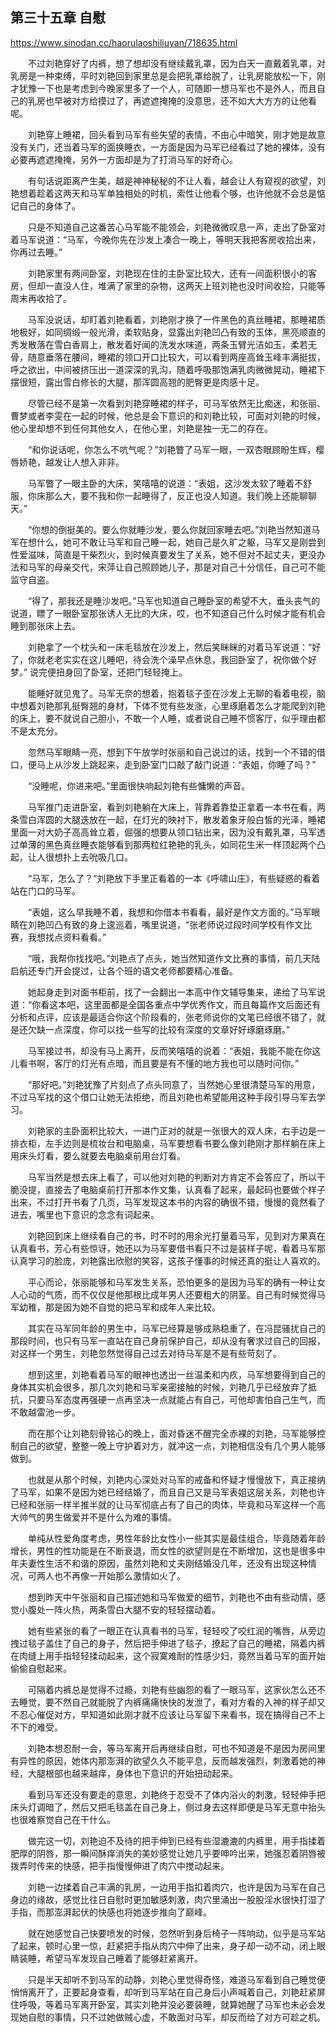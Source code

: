 ## 第三十五章 自慰

https://www.sinodan.cc/haorulaoshiliuyan/718635.html

　　不过刘艳穿好了内裤，想了想却没有继续戴乳罩，因为白天一直戴着乳罩，对乳房是一种束缚，平时刘艳回到家里总是会把乳罩给脱了，让乳房能放松一下，刚才犹豫一下也是考虑到今晚家里多了一个人，可随即一想马军也不是外人，而且自己的乳房也早被对方给摸过了，再遮遮掩掩的没意思，还不如大大方方的让他看呢。

　　刘艳穿上睡裙，回头看到马军有些失望的表情，不由心中暗笑，刚才她是故意没有关门，还当着马军的面换睡衣，一方面是因为马军已经看过了她的裸体，没有必要再遮遮掩掩，另外一方面却是为了打消马军的好奇心。

　　有句话说距离产生美，越是神神秘秘的不让人看，越会让人有窥视的欲望，刘艳想着趁着这两天和马军单独相处的时机，索性让他看个够，也许他就不会总是惦记自己的身体了。

　　只是不知道自己这番苦心马军能不能领会，刘艳微微叹息一声，走出了卧室对着马军说道：“马军，今晚你先在沙发上凑合一晚上，等明天我把客房收拾出来，你再过去睡。”

　　刘艳家里有两间卧室，刘艳现在住的主卧室比较大，还有一间面积很小的客房，但却一直没人住，堆满了家里的杂物，这两天上班刘艳也没时间收拾，只能等周末再收拾了。

　　马军没说话，却盯着刘艳看着，刘艳刚才换了一件黑色的真丝睡裙，那睡裙质地极好，如同绸缎一般光滑，柔软贴身，显露出刘艳凹凸有致的玉体，黑亮顺直的秀发散落在雪白香肩上，散发着好闻的洗发水味道，两条玉臂光洁如玉，柔若无骨，随意垂落在腰间，睡裙的领口开口比较大，可以看到两座高耸玉峰丰满挺拔，呼之欲出，中间被挤压出一道深深的乳沟，随着呼吸那饱满乳肉微微晃动，睡裙下摆很短，露出雪白修长的大腿，那浑圆高翘的肥臀更是肉感十足。

　　尽管已经不是第一次看到刘艳穿睡裙的样子，可马军依然无比痴迷，和张丽、曹梦或者李雯在一起的时候，他总是会下意识的和刘艳比较，可面对刘艳的时候，他心里却想不到任何其他女人，在他心里，刘艳是独一无二的存在。

　　“和你说话呢，你怎么不吭气呢？”刘艳瞥了马军一眼，一双杏眼顾盼生辉，樱唇娇艳，越发让人想入非非。

　　马军瞥了一眼主卧的大床，笑嘻嘻的说道：“表姐，这沙发太软了睡着不舒服，你床那么大，要不我和你一起睡得了，反正也没人知道。我们晚上还能聊聊天。”

　　“你想的倒挺美的。要么你就睡沙发，要么你就回家睡去吧。”刘艳当然知道马军在想什么，她可不敢让马军和自己睡一起，她自己是久旷之躯，马军又是刚尝到性爱滋味，简直是干柴烈火，到时候真要发生了关系，她不但对不起丈夫，更没办法和马军的母亲交代，宋萍让自己照顾她儿子，那是对自己十分信任，自己可不能监守自盗。

　　“得了，那我还是睡沙发吧。”马军也知道自己睡卧室的希望不大，垂头丧气的说道，瞟了一眼卧室那张诱人无比的大床，哎，也不知道自己什么时候才能有机会睡到那张床上去。

　　刘艳拿了一个枕头和一床毛毯放在沙发上，然后笑眯眯的对着马军说道：“好了，你就老老实实在这儿睡吧，待会洗个澡早点休息，我回卧室了，祝你做个好梦。” 说完便扭身回了卧室，还把门轻轻掩上。

　　能睡好就见鬼了。马军无奈的想着，抱着毯子歪在沙发上无聊的看着电视，脑中想着刘艳那乳挺臀翘的身材，下体不觉有些发涨，心里琢磨着怎么才能爬到刘艳的床上，要不就说自己胆小，不敢一个人睡，或者说自己睡不惯客厅，似乎理由都不是太充分。

　　忽然马军眼睛一亮，想到下午放学时张丽和自己说过的话，找到一个不错的借口，便马上从沙发上跳起来，走到卧室门口敲了敲门说道：“表姐，你睡了吗？”

　　“没睡呢，你进来吧。”里面很快响起刘艳有些慵懒的声音。

　　马军推门走进卧室，看到刘艳躺在大床上，背靠着靠垫正拿着一本书在看，两条雪白浑圆的大腿迭放在一起，在灯光的映衬下，散发着象牙般白皙的光泽，睡裙里面一对大奶子高高耸立着，倔强的想要从领口钻出来，因为没有戴乳罩，马军透过单薄的黑色真丝睡衣能够看到那两粒红艳艳的乳头，如同花生米一样顶起两个凸起，让人很想扑上去吮吸几口。

　　“马军，怎么了？”刘艳放下手里正看着的一本《呼啸山庄》，有些疑惑的看着站在门口的马军。

　　“表姐，这么早我睡不着，我想和你借本书看看，最好是作文方面的。”马军眼睛在刘艳凹凸有致的身上逡巡着，嘴里说道，“张老师说过段时间学校有作文比赛，我想找点资料看看。”

　　“哦，我帮你找找吧。”刘艳点了点头，她当然知道作文比赛的事情，前几天陆启航还专门开会提过，让各个班的语文老师都要精心准备。

　　她起身走到对面书柜前，找了一会翻出一本高中作文辅导集来，递给了马军说道：“你看这本吧，这里面都是全国各重点中学优秀作文，而且每篇作文后面还有分析和点评，应该是最适合你这个阶段看的，张老师说你的文笔已经很不错了，就是还欠缺一点深度，你可以找一些写的比较有深度的文章好好琢磨琢磨。”

　　马军接过书，却没有马上离开，反而笑嘻嘻的说着：“表姐，我能不能在你这儿看书啊，客厅的灯光有点暗，而且要是有不懂的地方我也可以随时问你。”

　　“那好吧。”刘艳犹豫了片刻点了点头同意了，当然她心里很清楚马军的用意，不过马军找的这个借口让她无法拒绝，而且刘艳也希望能用这种手段引导马军去学习。

　　刘艳家的主卧面积比较大，一进门正对的就是一张很大的双人床，右手边是一排衣柜，左手边则是梳妆台和电脑桌，马军要想看书要么像刘艳刚才那样躺在床上用床头灯看，要么就要去电脑桌前用台灯看。

　　马军当然是想去床上看了，可以他对刘艳的判断对方肯定不会答应了，所以干脆没提，直接去了电脑桌前打开那本作文集，认真看了起来，最起码也要做个样子出来，不过打开书看了几页，马军发现这本书的内容的确很不错，慢慢的竟然看了进去，嘴里也下意识的念念有词起来。

　　刘艳回到床上继续看自己的书，时不时的用余光打量着马军，见到对方果真在认真看书，芳心有些惊讶，她还以为马军要借书看只不过是装样子呢，看着马军那认真学习的脸庞，刘艳露出欣慰的笑容，这孩子懂事的时候还真的挺让人喜欢的。

　　平心而论，张丽能够和马军发生关系，恐怕更多的是因为马军的确有一种让女人心动的气质，而不仅仅是他那根比成年男人还要粗大的阴茎。自己有时候觉得马军幼稚，那是因为她不自觉的把马军和成年人来比较。

　　其实在马军同年龄的男生中，马军已经算是够成熟稳重了，在冯昆骚扰自己的那段时间，也只有马军一直站在自己身前保护自己，却从没有奢求过自己的回报，对这样一个男生，刘艳忽然觉得自己过去对待马军是不是有些苛刻了。

　　想到这里，刘艳看着马军的眼神也透出一丝温柔和内疚，马军想要得到自己的身体其实机会很多，那几次刘艳和马军亲密接触的时候，刘艳几乎已经放弃了抵抗，只要马军态度再强硬一点再坚决一点就能占有自己，可他却害怕自己生气，而不敢越雷池一步。

　　而在那个让刘艳刻骨铭心的晚上，面对昏迷不醒完全赤裸的刘艳，马军能够控制自己的欲望，整整一晚上守护着对方，就冲这一点，刘艳相信没有几个男人能够做到。

　　也就是从那个时候，刘艳内心深处对马军的戒备和怀疑才慢慢放下，真正接纳了马军，如果不是因为她已经结婚了，而且自己又是马军表姐这层关系，刘艳也许已经和张丽一样半推半就的让马军彻底占有了自己的肉体，毕竟和马军这样一个高大帅气的男生做爱并不是什么为难的事情。

　　单纯从性爱角度考虑，男性年龄比女性小一些其实是最佳组合，毕竟随着年龄增长，男性的性功能是在不断衰退，而女性的欲望则是在不断增加，这也是很多中年夫妻性生活不和谐的原因，虽然刘艳和丈夫刚结婚没几年，还没有出现这种情况，可两人也不再像一开始那么激情如火了。

　　想到昨天中午张丽和自己描述她和马军做爱的细节，刘艳也不由有些动情，感觉小腹处一阵火热，两条雪白大腿不安的轻轻摆动着。

　　她有些紧张的看了一眼正在认真看书的马军，轻轻咬了咬红润的嘴唇，从旁边拽过毯子盖住了自己的身子，然后把手伸进了毯子，撩起了自己的睡裙，隔着内裤在肉缝上用手指轻轻揉动起来，这个寂寞难耐的性感少妇，竟然当着马军的面开始偷偷自慰起来。

　　可隔着内裤总是觉得不过瘾，刘艳有些幽怨的看了一眼马军，这家伙怎么还不去睡觉，要不然自己就能脱了内裤痛痛快快的发泄了，看对方看的入神的样子却又不忍心催促对方，早知道如此刚才就不应该让马军留下来看书，现在搞得自己不上不下的难受。

　　刘艳本想忍耐一会，等马军离开后再继续自慰，可也不知道是不是因为房间里有异性的原因，她体内那澎湃的欲望久久不能平息，反而越发强烈，刺激着她的神经，大腿根部也越来越痒，身体也下意识的开始扭动起来。

　　看到马军还没有要走的意思，刘艳终于忍受不了体内浴火的刺激，轻轻伸手把床头灯调暗了，然后又把毛毯盖在自己身上，侧过身去这样即便是马军无意中抬头也很难察觉自己在干什么。

　　做完这一切，刘艳迫不及待的把手伸到已经有些湿漉漉的内裤里，用手指揉着肥厚的阴唇，那一瞬间酥痒消失的美妙感觉让她几乎要呻吟出来，她强忍着阴唇被拨弄时传来的快感，把手指慢慢伸进了肉穴中搅动起来。

　　刘艳一边揉着自己丰满的乳房，一边用手指扣着肉穴，也许是因为马军在自己身边的缘故，感觉比往日自慰时更加敏感刺激，肉穴里涌出一股股淫水很快打湿了手指，而那澎湃起伏的快感也将她逐步推向了巅峰。

　　就在她感觉自己快要喷发的时候，忽然听到身后椅子一阵响动，似乎是马军站了起来，顿时心里一惊，赶紧把手指从肉穴中伸了出来，身子却一动不动，闭上眼睛装睡，希望马军发现自己睡着了能够赶紧离开。

　　只是半天却听不到马军的动静，刘艳心里觉得奇怪，难道马军看到自己睡觉便悄悄离开了，正要起身查看，却听到马军站在自己身后小声喊着自己，刘艳赶紧屏住呼吸，等着马军离开卧室，其实刘艳并没必要装睡，就算她醒了马军也未必会发现她自慰的事情，只不过她做贼心虚，不敢面对马军，却反而给了对方可趁之机。

